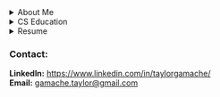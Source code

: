 
<details>
<summary>About Me</summary>
Im a self-taught software engineer very interested in topics like file and string parsing, algorithms, and various systems programming concepts. I mainly use C as a programming language but I use Bash and Python for scripting and automating things too. And lately, I’ve also been using some Java.  
<br>
<br>
For the last decade or so, I’ve been working as a carpenter. I’m mainly did full home remodels and house flips with a partner. After a while I realized it wasn’t a great fit for me long term, I decided to get into programming since I’ve always been interested in computers and taking them apart. Surprisingly, the problem solving aspect of programming isn’t all that different from carpentry.  
<br>
<br>
I first started learning by waking up early to code a couple hours before work. Eventually, I needed to go all in. Now I mainly spend my days programming and picking up a bit of carpentry work on the side occasionally.  
<br>
<br>
My goal is to find a job as an entry level software engineer where I can work with a team, learn from them, solve interesting problems, and provide some value to the team and company. Ideally, the job would be more on the side of systems programming since that’s where my interest lies and most of my experience is but I’m open to anything. 
</details>

<details>
<summary>CS Education</summary>

- **First Step Coding** - [website](https://www.firststepcoding.com)   
Course  
April 2017, Cambridge, MA
    - Intro to programming course using JavaScript
    - Covered basic fundamentals such as data types, arrays, loops, functions, etc...

- **Harvard's CS50** - [repo](https://github.com/breakthatbass/cs50) / [website](https://cs50.harvard.edu/college/2019/fall/)  
Winter 2019/2020, Online
    - Free online intro to computer science course
    - Covers basics of C, arrays, algorithms, data structures, Python, SQL, and web programming.

- **C Programming Language** (k&r) - [repo](https://github.com/breakthatbass/c_programming_language) / [wiki](https://en.wikipedia.org/wiki/The_C_Programming_Language)  
Spring/Summer 2020, Textbook
    - Classic book that covers the entirety of the C lannguage by Brian Kernighan and Dennis Ritchie
    - Goes into detail on some commonly used data strcutures and algorithms as well as low-level programming concepts such as pointers, memory, and system calls.

- **Operating Systems: Thee Easy Pieces** - [repo](https://github.com/breakthatbass/OStep) / [website](https://pages.cs.wisc.edu/~remzi/OSTEP/)  
Winter 2020/2021, Textbook
    - Authored by Remzi Arpaci-Dusseau of University of Wisconsin.
    - Covers many OS topics like how an OS schedules a CPU, manages memory,and stores files persistently.
    - Also gets deep into C code on common systems programming concepts such as threads & locks, forking processes, pipes, memory management, and much more.

- **Algorithms** - [repo](https://github.com/breakthatbass/algorithms) / [website](https://algs4.cs.princeton.edu/home/)  
Spring/Summer 2021, Textbook
    - Authored by Robert Sedgewick of Princeton University
    - Covers data structures, sorting and searching algorithms, graphs, string processing algorithms, as well as scientific analysis of algorithms.
    - *In progress...*


</details>

<details>
<summary>Resume</summary>

### **Skills:**
C, Python, Java, Bash, Vim, VS Code, Git, debugging, profiling.

### **Projects/Work:**
Look below for pinned projects.

### **Work Experience:**
#### **Contractor (carpentry) - self-employed<br>2012 - current**
- Implement creative solutions to problems within a specific context.
- Create plans for projects based on input from customers and/or other contractors.
- Communicate with customers and other contractors about solutions and plans.

#### **Paraprofessional - Manchester Memorial High School<br>2016-2017 school year**  
- Aid teachers & multiple students achieve IEP goals in the special education department.
- Tutor in math.

### **Education:**
**Southern New Hampshire University**  
B.A History  
Graduated spring 2016

</details>

### **Contact:**
**LinkedIn:** https://www.linkedin.com/in/taylorgamache/  
**Email:** gamache.taylor@gmail.com

#
<!--
![Top Langs](https://github-readme-stats.vercel.app/api/top-langs/?username=breakthatbass&exclude_repo=cs50,breakthatbass.github.io&layout=compact)
-->

